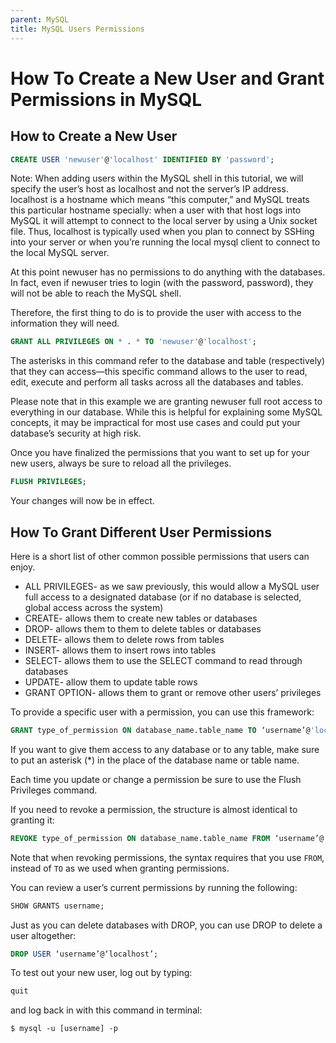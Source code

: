 ```yaml
---
parent: MySQL
title: MySQL Users Permissions
---
```


# How To Create a New User and Grant Permissions in MySQL

## How to Create a New User

```sql
CREATE USER 'newuser'@'localhost' IDENTIFIED BY 'password';
```

Note: When adding users within the MySQL shell in this tutorial, we will specify the user’s host as localhost and not the server’s IP address. localhost is a hostname which means “this computer,” and MySQL treats this particular hostname specially: when a user with that host logs into MySQL it will attempt to connect to the local server by using a Unix socket file. Thus, localhost is typically used when you plan to connect by SSHing into your server or when you’re running the local mysql client to connect to the local MySQL server.

At this point newuser has no permissions to do anything with the databases. In fact, even if newuser tries to login (with the password, password), they will not be able to reach the MySQL shell.

Therefore, the first thing to do is to provide the user with access to the information they will need.

```sql
GRANT ALL PRIVILEGES ON * . * TO 'newuser'@'localhost';
```

The asterisks in this command refer to the database and table (respectively) that they can access—this specific command allows to the user to read, edit, execute and perform all tasks across all the databases and tables.

Please note that in this example we are granting newuser full root access to everything in our database. While this is helpful for explaining some MySQL concepts, it may be impractical for most use cases and could put your database’s security at high risk.

Once you have finalized the permissions that you want to set up for your new users, always be sure to reload all the privileges.

```sql
FLUSH PRIVILEGES;
```

Your changes will now be in effect.

## How To Grant Different User Permissions

Here is a short list of other common possible permissions that users can enjoy.

* ALL PRIVILEGES- as we saw previously, this would allow a MySQL user full access to a designated database (or if no database is selected, global access across the system)
* CREATE- allows them to create new tables or databases
* DROP- allows them to them to delete tables or databases
* DELETE- allows them to delete rows from tables
* INSERT- allows them to insert rows into tables
* SELECT- allows them to use the SELECT command to read through databases
* UPDATE- allow them to update table rows
* GRANT OPTION- allows them to grant or remove other users’ privileges

To provide a specific user with a permission, you can use this framework:

```sql
GRANT type_of_permission ON database_name.table_name TO ‘username’@'localhost’;
```

If you want to give them access to any database or to any table, make sure to put an asterisk (*) in the place of the database name or table name.

Each time you update or change a permission be sure to use the Flush Privileges command.

If you need to revoke a permission, the structure is almost identical to granting it:

```sql
REVOKE type_of_permission ON database_name.table_name FROM ‘username’@‘localhost’;
```

Note that when revoking permissions, the syntax requires that you use `FROM`, instead of `TO` as we used when granting permissions.

You can review a user’s current permissions by running the following:

```sql
SHOW GRANTS username;
```

Just as you can delete databases with DROP, you can use DROP to delete a user altogether:

```sql
DROP USER ‘username’@‘localhost’;
```

To test out your new user, log out by typing:

```sql
quit
```

and log back in with this command in terminal:

```terminal
$ mysql -u [username] -p
```




